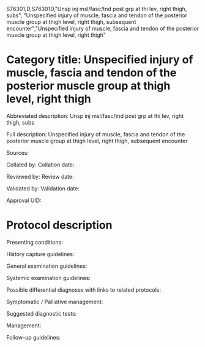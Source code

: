 S76301,D,S76301D,"Unsp inj msl/fasc/tnd post grp at thi lev, right thigh, subs", "Unspecified injury of muscle, fascia and tendon of the posterior muscle group at thigh level, right thigh, subsequent encounter","Unspecified injury of muscle, fascia and tendon of the posterior muscle group at thigh level, right thigh"
# Category title: Unspecified injury of muscle, fascia and tendon of the posterior muscle group at thigh level, right thigh

Abbreviated description: Unsp inj msl/fasc/tnd post grp at thi lev, right thigh, subs

Full description: Unspecified injury of muscle, fascia and tendon of the posterior muscle group at thigh level, right thigh, subsequent encounter

Sources:

Collated by:
Collation date:

Reviewed by:
Review date:

Validated by:
Validation date:

Approval UID:

# Protocol description

Presenting conditions:

History capture guidelines:

General examination guidelines:

Systemic examination guidelines:

Possible differential diagnoses with links to related protocols:

Symptomatic / Palliative management:

Suggested diagnostic tests:

Management:

Follow-up guidelines:
